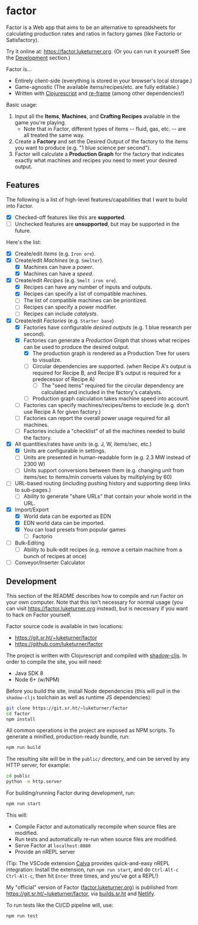 # factor

Factor is a Web app that aims to be an alternative to spreadsheets for calculating production rates and ratios in factory games (like Factorio or Satisfactory).

Try it online at: https://factor.luketurner.org. (Or you can run it yourself! See the [Development](#Development) section.)

Factor is...

- Entirely client-side (everything is stored in your browser's local storage.)
- Game-agnostic (The available items/recipes/etc. are fully editable.)
- Written with [Clojurescript](https://clojurescript.org/) and [re-frame](https://github.com/day8/re-frame) (among other dependencies!)

Basic usage:

1. Input all the **Items**, **Machines**, and **Crafting Recipes** available in the game you're playing.
    - Note that in Factor, different types of items -- fluid, gas, etc. -- are all treated the same way.
2. Create a **Factory** and set the Desired Output of the factory to the items you want to produce (e.g. "1 blue science per second").
3. Factor will calculate a **Production Graph** for the factory that indicates exactly what machines and recipes you need to meet your desired output.


## Features

The following is a list of high-level features/capabilities that I want to build into Factor.

- [x] Checked-off features like this are **supported**.
- [ ] Unchecked features are **unsupported**, but may be supported in the future.

Here's the list:

- [x] Create/edit *Items* (e.g. `Iron ore`).
- [x] Create/edit *Machines* (e.g. `Smelter`).
  - [x] Machines can have a *power*.
  - [x] Machines can have a *speed*.
- [x] Create/edit *Recipes* (e.g. `Smelt iron ore`).
  - [x] Recipes can have any number of inputs and outputs.
  - [x] Recipes can specify a list of compatible machines.
  - [ ] The list of compatible machines can be prioritized.
  - [ ] Recipes can specify a power modifier.
  - [ ] Recipes can include *catalysts*.
- [x] Create/edit *Factories* (e.g. `Starter base`)
  - [x] Factories have configurable *desired outputs* (e.g. 1 blue research per second).
  - [x] Factories can generate a *Production Graph* that shows what recipes can be used to produce the desired output.
    - [x] The production graph is rendered as a Production Tree for users to visualize.
    - [ ] Circular dependencies are supported. (when Recipe A's output is required for Recipe B, and Recipe B's output is required for a predecessor of Recipe A)
      - [ ] The "seed items" required for the circular dependency are calculated and included in the factory's catalysts.
    - [ ] Production graph calculation takes machine speed into account.
  - [ ] Factories can specify machines/recipes/items to exclude (e.g. don't use Recipe A for given factory.)
  - [ ] Factories can report the overall power usage required for all machines.
  - [ ] Factories include a "checklist" of all the machines needed to build the factory.
- [x] All quantities/rates have *units* (e.g. J, W, items/sec, etc.)
  - [x] Units are configurable in settings.
  - [ ] Units are presented in human-readable form (e.g. 2.3 MW instead of 2300 W)
  - [ ] Units support conversions between them (e.g. changing unit from items/sec to items/min converts values by multiplying by 60)
- [ ] URL-based routing (including pushing history and supporting deep links to sub-pages.)
  - [ ] Ability to generate "share URLs" that contain your whole world in the URL.
- [x] Import/Export
  - [x] World data can be exported as EDN
  - [x] EDN world data can be imported.
  - [x] You can load presets from popular games
    - [ ] Factorio
- [ ] Bulk-Editing
  - [ ] Ability to bulk-edit recipes (e.g. remove a certain machine from a bunch of recipes at once)
- [ ] Conveyor/Inserter Calculator
## Development

This section of the README describes how to compile and run Factor on your own computer. Note that this isn't necessary for normal usage (you can visit https://factor.luketurner.org instead), but is necessary if you want to hack on Factor yourself.

Factor source code is available in two locations:

- https://git.sr.ht/~luketurner/factor
- https://github.com/luketurner/factor

The project is written with Clojurescript and compiled with [shadow-cljs](https://github.com/thheller/shadow-cljs). In order to compile the site, you will need:

- Java SDK 8
- Node 6+ (w/NPM)

Before you build the site, install Node dependencies (this will pull in the `shadow-cljs` toolchain as well as runtime JS dependencies):

``` bash
git clone https://git.sr.ht/~luketurner/factor
cd factor
npm install
```

All common operations in the project are exposed as NPM scripts. To generate a minified, production-ready bundle, run:

``` bash
npm run build
```

The resulting site will be in the `public/` directory, and can be served by any HTTP server, for example:

``` bash
cd public
python -m http.server
```

For building/running Factor during development, run:

``` bash
npm run start
```

This will:

- Compile Factor and automatically recompile when source files are modified.
- Run tests and automatically re-run when source files are modified.
- Serve Factor at `localhost:8080`
- Provide an nREPL server

(Tip: The VSCode extension [Calva](https://github.com/BetterThanTomorrow/calva) provides quick-and-easy nREPL integration: Install the extension, run `npm run start`, and do `Ctrl-Alt-c Ctrl-Alt-c`, then hit `Enter` three times, and you've got a REPL!)

My "official" version of Factor ([factor.luketurner.org](https://factor.luketurner.org)) is published from https://git.sr.ht/~luketurner/factor, via [builds.sr.ht](https://builds.sr.ht/) and [Netlify](https://www.netlify.com/).

To run tests like the CI/CD pipeline will, use:

``` bash
npm run test
```